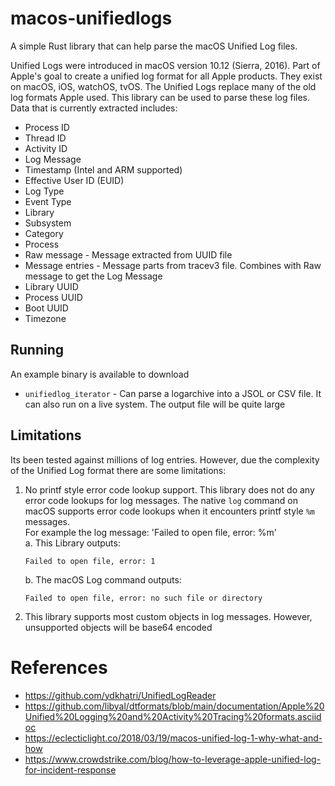 # macos-unifiedlogs

A simple Rust library that can help parse the macOS Unified Log files.

Unified Logs were introduced in macOS version 10.12 (Sierra, 2016). Part of
Apple's goal to create a unified log format for all Apple products. They exist
on macOS, iOS, watchOS, tvOS. The Unified Logs replace many of the old log
formats Apple used. This library can be used to parse these log files.\
Data that is currently extracted includes:

- Process ID
- Thread ID
- Activity ID
- Log Message
- Timestamp (Intel and ARM supported)
- Effective User ID (EUID)
- Log Type
- Event Type
- Library
- Subsystem
- Category
- Process
- Raw message - Message extracted from UUID file
- Message entries - Message parts from tracev3 file. Combines with Raw message
  to get the Log Message
- Library UUID
- Process UUID
- Boot UUID
- Timezone

## Running

An example binary is available to download

- `unifiedlog_iterator` - Can parse a logarchive into a JSOL or CSV file. It can also run
  on a live system. The output file will be quite large

## Limitations

Its been tested against millions of log entries. However, due the complexity of
the Unified Log format there are some limitations:

1. No printf style error code lookup support. This library does not do any error
   code lookups for log messages. The native `log` command on macOS supports
   error code lookups when it encounters printf style `%m` messages.\
   For example the log message: 'Failed to open file, error: %m'\
   a. This Library outputs:
   ```
   Failed to open file, error: 1
   ```
   b. The macOS Log command outputs:
   ```
   Failed to open file, error: no such file or directory
   ```

2. This library supports most custom objects in log messages. However, unsupported objects will be base64 encoded

# References

- https://github.com/ydkhatri/UnifiedLogReader
- https://github.com/libyal/dtformats/blob/main/documentation/Apple%20Unified%20Logging%20and%20Activity%20Tracing%20formats.asciidoc
- https://eclecticlight.co/2018/03/19/macos-unified-log-1-why-what-and-how
- https://www.crowdstrike.com/blog/how-to-leverage-apple-unified-log-for-incident-response
